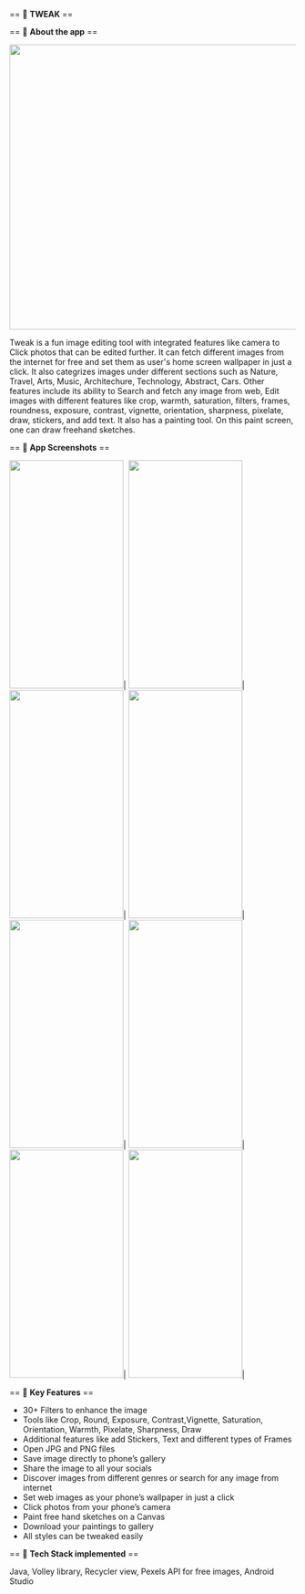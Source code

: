 == :camera_flash: **TWEAK**  ==

== :page_with_curl: **About the app** ==

<img src = "https://user-images.githubusercontent.com/95130870/189525962-d400c7a5-3132-421d-9da4-172dca44a806.png" width="1024px" height="500px" /> 

Tweak is a fun image editing tool with integrated features like camera to Click photos that can be edited further. It can fetch different images from the internet for free and set them as user's home screen wallpaper in just a click. It also categrizes images under different sections such as Nature, Travel, Arts, Music, Architechure, Technology, Abstract, Cars. 
Other features include its ability to Search and fetch any image from web, Edit images with different features like crop, warmth, saturation, filters, frames, roundness, exposure, contrast, vignette, orientation, sharpness, pixelate, draw, stickers, and add text. It also has a painting tool. On this paint screen, one can draw freehand sketches.

== :iphone: **App Screenshots** ==

<img src ="https://user-images.githubusercontent.com/95130870/189524463-a7d13b4a-7c04-4f77-b742-b9563e2a7c98.png" width="200" height="400" />| 
<img src ="https://user-images.githubusercontent.com/95130870/189524482-a8f21a0d-a297-4925-af40-ae5681ae3b72.png" width="200" height="400" />|
<img src ="https://user-images.githubusercontent.com/95130870/189524487-04a51eba-f59f-4189-94c0-ae61e68aed99.png" width="200" height="400" />|
<img src ="https://user-images.githubusercontent.com/95130870/189524495-c7b2aa37-938a-427e-a5b2-c7ae1b0e98b2.png" width="200" height="400" />|
<img src ="https://user-images.githubusercontent.com/95130870/189524500-6ace5a85-4159-4705-bda8-c9e46e5bd851.png" width="200" height="400" />|
<img src ="https://user-images.githubusercontent.com/95130870/189524560-a3712a76-477e-4a12-976c-5789a9320acd.png" width="200" height="400" />|
<img src ="https://user-images.githubusercontent.com/95130870/189524571-dd2d13d8-5422-4f24-bb78-d0e7f54c06f6.png" width="200" height="400" />|
<img src ="https://user-images.githubusercontent.com/95130870/189524586-822b29a9-5f64-459e-a174-be7fe1f25065.png" width="200" height="400"/>|


== :pushpin: **Key Features** ==

- 30+ Filters to enhance the image
- Tools like Crop, Round, Exposure, Contrast,Vignette, Saturation, Orientation, Warmth, Pixelate, Sharpness, Draw
- Additional features like add Stickers, Text and different types of Frames
- Open JPG and PNG files
- Save image directly to phone’s gallery
- Share the image to all your socials
- Discover images from different genres or search for any image from internet  
- Set web images as your phone’s wallpaper in just a click
- Click photos from your phone’s camera
- Paint free hand sketches on a Canvas
- Download your paintings to gallery
- All styles can be tweaked easily

== :pushpin: **Tech Stack implemented** ==

Java, Volley library, Recycler view, Pexels API for free images, Android Studio
